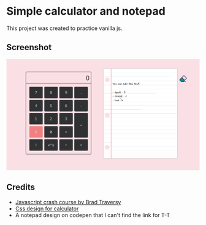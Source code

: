 # Simple calculator and notepad

This project was created to practice vanilla js.

## Screenshot
![screenshot](images/mFObR1dfgf.png)

## Credits
- [Javascript crash course by Brad Traversy](https://www.youtube.com/watch?v=hdI2bqOjy3c)
- [Css design for calculator](https://scotch.io/bar-talk/build-a-css-grid-calculator-solution-to-code-challenge-2)
- A notepad design on codepen that I can't find the link for T-T